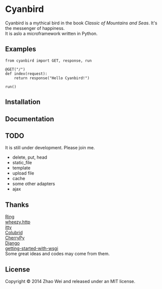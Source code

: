 Cyanbird
========
Cyanbird is a mythical bird in the book *Classic of Mountains and Seas*. It's the messenger of happiness.  
It is aslo a microframework written in Python.  

Examples
--------
    from cyanbird import GET, response, run

    @GET("/")
    def index(request):
        return response("Hello Cyanbird!")

    run()

Installation
------------

Documentation
------------

TODO
----
It is still under development. Please join me.

* delete, put, head
* static_file
* template
* upload file
* cache
* some other adapters
* ajax

Thanks
------
[Ring](https://github.com/ring-clojure/ring)  
[wheezy.http](https://bitbucket.org/akorn/wheezy.http)  
[itty](https://github.com/toastdriven/itty)  
[Colubrid](http://wsgiarea.pocoo.org/colubrid/downloads/)  
[CherryPy](https://bitbucket.org/cherrypy/cherrypy/wiki/Home)  
[Django](https://github.com/django/django)  
[getting-started-with-wsgi](http://lucumr.pocoo.org/2007/5/21/getting-started-with-wsgi/)  
Some great ideas and codes may come from them.

License
-------
Copyright © 2014 Zhao Wei and released under an MIT license.
